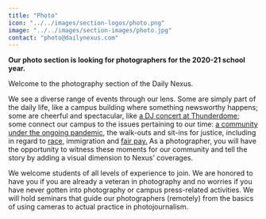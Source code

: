 ```yaml
---
title: "Photo"
icon: "../../images/section-logos/photo.png"
image: "../../images/section-images/photo.jpg"
contact: "photo@dailynexus.com"
---
```

**Our photo section is looking for photographers for the 2020-21 school year.**

Welcome to the photography section of the Daily Nexus.
 
We see a diverse range of events through our lens. Some are simply part of the daily life, like a campus building where something newsworthy happens; some are cheerful and spectacular, like [a DJ concert at Thunderdome](https://dailynexus.com/2019-04-10/in-photos-the-warmup-with-jpegmafia-troyboi/); some connect our campus to the issues pertaining to our time: [a community under the ongoing pandemic](https://dailynexus.com/2020-04-28/in-photos-santa-catalina-living-on-campus-during-a-pandemic/), the walk-outs and sit-ins for justice, including in regard to [race](https://dailynexus.com/2020-05-30/close-to-1000-march-to-sands-beach-for-justice-for-george-floyd-on-saturday/), immigration and [fair pay.](https://dailynexus.com/2020-02-28/in-photos-official-cola-strike-by-ucsb-students-staff/) As a photographer, you will have the opportunity to witness these moments for our community and tell the story by adding a visual dimension to Nexus’ coverages.
 
We welcome students of all levels of experience to join. We are honored to have you if you are already a veteran in photography and no worries if you have never gotten into photography or campus press-related activities. We will hold seminars that guide our photographers (remotely) from the basics of using cameras to actual practice in photojournalism.